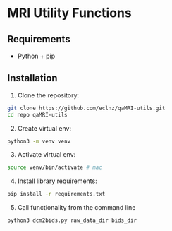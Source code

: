 # MRI Utility Functions

## Requirements

- Python + pip

## Installation

1. Clone the repository:

```bash
git clone https://github.com/eclnz/qaMRI-utils.git
cd repo qaMRI-utils
```

2. Create virtual env:

```bash
python3 -m venv venv
```

3. Activate virtual env:

```bash 
source venv/bin/activate # mac
```

4. Install library requirements:

```bash
pip install -r requirements.txt
```

5. Call functionality from the command line

```bash
python3 dcm2bids.py raw_data_dir bids_dir
```
